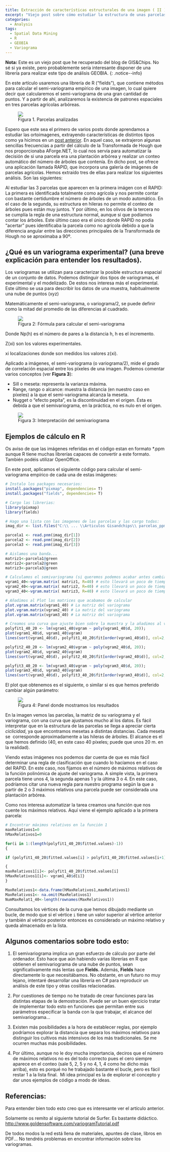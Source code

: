 ```yaml
---
title: Extracción de características estructurales de una imagen ( II ) (Semi-variograma de una imagen usando R).
excerpt: "Viejo post sobre cómo estudiar la estructura de unas parcelas agrícolas con R."
categories:
  - Analysis
tags:
  - Spatial Data Mining
  - R
  - GEOBIA
  - Variograma
---
```


**Nota:** Este es un viejo post que he recuperado del blog de GIS&Chips. No sé si ya existe, pero probablemente sería interesante disponer de una librería para realizar este tipo de análisis GEOBIA.
{: .notice--info}

En este artículo usaremos una librería de R (“fields”), que contiene métodos para calcular el semi-variograma empírico de una imagen, lo cual quiere decir que calcularemos el semi-variograma de una gran cantidad de puntos. Y a partir de ahí, analizaremos la existencia de patrones espaciales en tres parcelas agrícolas arbóreas.

<figure class="half">
	<a href="{{ site.url }}/images/gisandchips/parcelas.jpg"><img src="{{ site.url }}/images/gisandchips/parcelas.jpg"></a>
	<figcaption>Figura 1. Parcelas analizadas</figcaption>
</figure>


Espero que este sea el primero de varios posts donde aprendamos a estudiar las ortoimagenes, extrayendo características de distintos tipos como ya hicimos en un [post anterior](http://benito-zaragozi.com/programming/procesamiento-de-imagenes-digitales-con-c-y-una-aplicacion-para-el-analisis-de-parcelas-agricolas/). En aquel caso, se extrajeron algunas sencillas frecuencias a partir del cálculo de la Transformada de Hough que nos proporcionaba AForge.NET, lo cual nos servía para automatizar la decisión de si una parcela era una plantación arbórea y realizar un conteo automático del número de árboles que contenía. En dicho post, se ofrece una aplicación llamada RAPID, que incorpora una galería de imágenes de parcelas agrícolas. Hemos extraído tres de ellas para realizar los siguientes análisis. Son las siguientes:

Al estudiar las 3 parcelas que aparecen en la primera imágen con el RAPID: La primera es identificada totalmente como agrícola y nos permite contar con bastante certidumbre el número de árboles de un modo automático. En el caso de la segunda, su estructura en hileras no permite el conteo de árboles pues están muy juntos. Y por último, en los olivos de la tercera no se cumplía la regla de una estructura normal, aunque sí que podíamos contar los árboles. Este último caso era el único donde RAPID no podía “acertar” pues identificaba la parcela como no agrícola debido a que la diferencia angular entre las direcciones principales de la Transformada de Hough no se aproximaba a 90º.

## ¿Qué es un variograma experimental? (una breve explicación para entender los resultados).

Los variogramas se utilizan para caracterizar la posible estructura espacial de un conjunto de datos. Podemos distinguir dos tipos de variogramas, el experimental y el modelizado. De estos nos interesa más el experimental. Este último se usa para describir los datos de una muestra, habitualmente una nube de puntos (xyz)

Matemáticamente el semi-variograma, o variograma/2, se puede definir como la mitad del promedio de las diferencias al cuadrado.

<figure class="third">
	<a href="{{ site.url }}/images/gisandchips/formula_vario.jpg"><img src="{{ site.url }}/images/gisandchips/formula_vario.jpg"></a>
	<figcaption>Figura 2: Fórmula para calcular el semi-variograma</figcaption>
</figure>


Donde Np(h) es el número de pares a la distancia h, h es el incremento.

Z(xi) son los valores experimentales.

xi localizaciones donde son medidos los valores z(xi).

Aplicado a imágenes, el semi-variograma (o variograma/2), mide el grado de correlación espacial entre los píxeles de una imagen. Podemos comentar varios conceptos (ver **Figura 3**):

- Sill o meseta: representa la varianza máxima.
- Range, rango o alcance: muestra la distancia (en nuestro caso en píxeles) a la que el semi-variograma alcanza la meseta.
- Nugget o “efecto pepita”, es la discontinuidad en el origen. Ésta es debida a que el semivariograma, en la práctica, no es nulo en el origen.


<figure class="half">
	<a href="{{ site.url }}/images/gisandchips/variogram.jpg"><img src="{{ site.url }}/images/gisandchips/variogram.jpg"></a>
	<figcaption>Figura 3: Interpretación del semivariograma</figcaption>
</figure>



## Ejemplos de cálculo en R

Os aviso de que las imágenes referidas en el código estan en formato *.ppm aunque R tiene muchas librerías capaces de convertir a este formato. También podéis utilizar OpenOffice.

En este post, aplicamos el siguiente código para calcular el semi-variograma empírico de cada una de estas imágenes:


```r
# Instalo los packages necesarios:
install.packages("pixmap", dependencies= T)
install.packages("fields", dependencies= T)

# Cargo las librerias:
library(pixmap)
library(fields)

# Hago una lista con las imagenes de las parcelas y las cargo todas:
imag_dir <- list.files("C:\\ ... \\Articulos Gisandchips\\ parcelas_ppm\\", full.names=T)

parcela1 <- read.pnm(imag_dir[1])
parcela2 <- read.pnm(imag_dir[2])
parcela3 <- read.pnm(imag_dir[3])

# Aislamos una banda...
matriz1<-parcela1@green
matriz2<-parcela2@green
matriz3<-parcela3@green

# Calculamos el semivariograma (si queremos podemos acabar antes cambiando el alcance de 40  a 10, por ejemplo, pero los resultados pueden cambiar y quedará menos bonito
vgram1_40<-vgram.matrix( matriz1, R=40) # esto llevará un poco de tiempo
vgram2_40<-vgram.matrix( matriz2, R=40) # esto llevará un poco de tiempo
vgram3_40<-vgram.matrix( matriz3, R=40) # esto llevará un poco de tiempo

# Añadimos al Plot las matrices que acabamos de calcular
plot.vgram.matrix(vgram1_40) # La matriz del variograma
plot.vgram.matrix(vgram2_40) # La matriz del variograma
plot.vgram.matrix(vgram3_40) # La matriz del variograma

# Creamos una curva que ajuste bien sobre la muestra y la añadimos al variograma
polyfit1_40_20 <- lm(vgram1_40$vgram ~ poly(vgram1_40$d, 20));
plot(vgram1_40$d, vgram1_40$vgram)
lines(sort(vgram1_40$d), polyfit1_40_20$fit[order(vgram1_40$d)], col=2, lwd=4)

polyfit2_40_20 <- lm(vgram2_40$vgram ~ poly(vgram2_40$d, 20));
plot(vgram2_40$d, vgram2_40$vgram)
lines(sort(vgram2_40$d), polyfit2_40_20$fit[order(vgram2_40$d)], col=2, lwd=4)

polyfit3_40_20 <- lm(vgram3_40$vgram ~ poly(vgram3_40$d, 20));
plot(vgram3_40$d, vgram3_40$vgram)
lines(sort(vgram3_40$d), polyfit3_40_20$fit[order(vgram3_40$d)], col=2, lwd=4)
```

El plot que obtenemos es el siguiente, o similar si es que hemos preferido cambiar algún parámetro:


<figure class="half">
	<a href="{{ site.url }}/images/gisandchips/variograma_3parcelas_polyfit.jpg"><img src="{{ site.url }}/images/gisandchips/variograma_3parcelas_polyfit.jpg"></a>
	<figcaption>Figura 4: Panel donde mostramos los resultados</figcaption>
</figure>


En la imagen vemos las parcelas, la matriz de su variograma y el variograma, con una curva que ajustamos mucho al los datos. Es fácil interpretar que en la estructura de las parcelas se llega a apreciar cierta *ciclicidad*, ya que encontramos mesetas a distintas distancias. Cada meseta se  corresponde aproximadamente a las hileras de árboles. El alcance es el que hemos definido (40, en este caso 40 píxeles; puede que unos 20 m. en la realidad).

Viendo estas imágenes nos podemos dar cuenta de que es más fácil determinar una regla de clasificación que cuando lo hacíamos en el caso del RAPID. En este caso, nos fijamos en el número de máximos relativos de la función polinómica de ajuste del variograma. A simple vista, la primera parcela tiene unos 4, la segunda apenas 1 y la última 3 o 4. En este caso, podríamos citar una nueva regla para nuestro programa según la que a partir de 2 o 3 máximos relativos una parcela puede ser considerada una plantación arbórea.

Como nos interesa automatizar la tarea creamos una función que nos cuente los máximos relativos. Aquí viene el ejemplo aplicado a la primera parcela:

```r
# Encontrar máximos relativos en la función 1
maxRelativos1=0
hMaxRelativos1=0

for(i in 1:(length(polyfit1_40_20$fitted.values)-1))
{

if (polyfit1_40_20$fitted.values[i] > polyfit1_40_20$fitted.values[i+1] && polyfit1_40_20$fitted.values[i] > polyfit1_40_20$fitted.values[i-1])

{
maxRelativos1[i]<- polyfit1_40_20$fitted.values[i]
hMaxRelativos1[i]<- vgram1_40$d[i]}
}

MaxRelativos1<-data.frame(hMaxRelativos1,maxRelativos1)
MaxRelativos1<- na.omit(MaxRelativos1)
NumMaxRelat1_40<-length(rownames(MaxRelativos1))
```

Consultamos los vértices de la curva que hemos dibujado mediante un bucle, de modo que si el vértice `i` tiene un valor superior al vértice anterior y también al vértice posterior entonces es considerado un máximo relativo y queda almacenado en la lista.


## Algunos comentarios sobre todo esto:

1. El semivariograma implica un gran esfuerzo de cálculo por parte del ordenador. Esto hace que aún habiendo varias librerías en R que obtienen el semivariograma de una nube de puntos, sean significativamente más lentas que **Fields.** Además, **Fields** hace directamente lo que necesitábamos. No obstante, en un futuro no muy lejano, intentaré desarrollar una librería en C# para reproducir un análisis de este tipo y otras cosillas relacionadas.

2. Por cuestiones de tiempo no he tratado de crear funciones para las distintas etapas de la demostración. Puede ser un buen ejercicio tratar de implementar todo esto en funciones que permitan entre sus parámetros especificar la banda con la que trabajar, el alcance del semivariograma…

3. Existen más posibilidades a la hora de establecer reglas, por ejemplo podríamos explorar la distancia que separa los máximos relativos para distinguir los cultivos más intensivos de los más tradicionales. Se me ocurren muchas más posibilidades.

4. Por último, aunque no le doy mucha importancia, deciros que el número de máximos relativos no es del todo correcto pues el cero siempre aparece en el conteo (sale 5, 2, 5 y no 4, 1, 4 como he dicho más arriba), esto es porqué no he trabajado bastante el bucle, pero es fácil restar 1 a la lista final.  Mi idea principal es la de explorar el concepto y dar unos ejemplos de código a modo de ideas.

## Referencias:

Para entender bien todo esto creo que es interesante ver el artículo anterior.

Solamente os remito al siguiente tutorial de Surfer. Es bastante didáctico. <http://www.goldensoftware.com/variogramTutorial.pdf>

De todos modos la red está llena de materiales, apuntes de clase, libros en PDF... No tendréis problemas en encontrar información sobre los variogramas.
